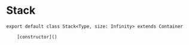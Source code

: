 # Stack

```lithium
export default class Stack<Type, size: Infinity> extends Container

	[constructor]()

```